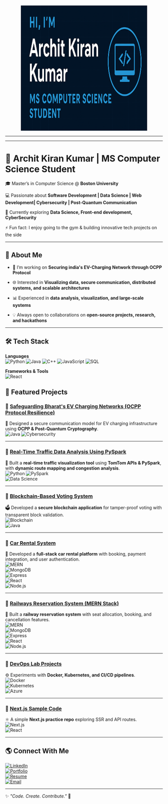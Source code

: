 <!-- Banner -->
<p align="center">
  <img src="img2.png" alt="Hi, I'm Archit Kiran Kumar" width="80%" height="400"/>
</p>

---

<!-- Typing animation -->
<!--<p align="center">
  <img src="https://readme-typing-svg.herokuapp.com?font=Fira+Code&size=25&pause=1000&color=00C2FF&center=true&vCenter=true&width=600&lines=Hi%2C+I'm+Archit+Kiran+👋;Computer+Science+Student+%40+Boston+University;Software+Developer+%7C+Data+Scientist;Blockchain+%7C+Cybersecurity+%7C+IoT;Always+learning+new+things!" alt="Typing SVG" />
</p>-->

---

# 🚀 Archit Kiran Kumar | MS Computer Science Student  

🎓 Master’s in Computer Science @ **Boston University**  

💻 Passionate about **Software Development | Data Science | Web Development| Cybersecurity | Post-Quantum Communication**  

🌱 Currently exploring **Data Science, Front-end development, CyberSecurity**  

⚡ Fun fact: I enjoy going to the gym & building innovative tech projects on the side  

---

## 📌 About Me  
- 🔭 I’m working on **Securing india's EV-Charging Network through OCPP Protocol**
 
- 🌐 Interested in **Visualizing data, secure communication, distributed systems, and scalable architectures**
 
- 📊 Experienced in **data analysis, visualization, and large-scale systems**
 
- 💡 Always open to collaborations on **open-source projects, research, and hackathons**  

---

## 🛠️ Tech Stack  

**Languages**  
![Python](https://img.shields.io/badge/Python-3776AB?style=for-the-badge&logo=python&logoColor=white)
![Java](https://img.shields.io/badge/Java-ED8B00?style=for-the-badge&logo=openjdk&logoColor=white)
![C++](https://img.shields.io/badge/C++-00599C?style=for-the-badge&logo=cplusplus&logoColor=white)
![JavaScript](https://img.shields.io/badge/JavaScript-F7DF1E?style=for-the-badge&logo=javascript&logoColor=black)
![SQL](https://img.shields.io/badge/SQL-003B57?style=for-the-badge&logo=databricks&logoColor=white)  

**Frameworks & Tools**  
![React](https://img.shi)

## 📂 Featured Projects  

### 🔹 [Safeguarding Bharat's EV Charging Networks (OCPP Protocol Resilience)](https://github.com/architkiran/Safeguarding-Bharat-s-EV-Charging-Networks-Through-OCPP-Protocol-Resilience-)  
🔐 Designed a secure communication model for EV charging infrastructure using **OCPP & Post-Quantum Cryptography**.  
![Java](https://img.shields.io/badge/Java-ED8B00?style=for-the-badge&logo=openjdk&logoColor=white) 
![Cybersecurity](https://img.shields.io/badge/Cybersecurity-000000?style=for-the-badge&logo=hackthebox&logoColor=white)

---

### 🔹 [Real-Time Traffic Data Analysis Using PySpark](https://github.com/architkiran/Car-Rental-System)  
🚦 Built a **real-time traffic visualization tool** using **TomTom APIs & PySpark**, with **dynamic route mapping and congestion analysis**.  
![Python](https://img.shields.io/badge/Python-3776AB?style=for-the-badge&logo=python&logoColor=white) 
![PySpark](https://img.shields.io/badge/PySpark-E25A1C?style=for-the-badge&logo=apachespark&logoColor=white)  
![Data Science](https://img.shields.io/badge/Data_Science-FF6F00?style=for-the-badge&logo=anaconda&logoColor=white)

---

### 🔹 [Blockchain-Based Voting System](https://github.com/architkiran/Blockchain-Based-Voting-)  
🗳️ Developed a **secure blockchain application** for tamper-proof voting with transparent block validation.  
![Blockchain](https://img.shields.io/badge/Blockchain-121D33?style=for-the-badge&logo=bitcoin&logoColor=orange)  
![Java](https://img.shields.io/badge/Java-ED8B00?style=for-the-badge&logo=openjdk&logoColor=white)  

---

### 🔹 [Car Rental System](https://github.com/architkiran/Car-Rental-System)  
🚗 Developed a **full-stack car rental platform** with booking, payment integration, and user authentication.  
![MERN](https://img.shields.io/badge/MERN-3C873A?style=for-the-badge&logo=react&logoColor=white)  
![MongoDB](https://img.shields.io/badge/MongoDB-47A248?style=for-the-badge&logo=mongodb&logoColor=white)  
![Express](https://img.shields.io/badge/Express-000000?style=for-the-badge&logo=express&logoColor=white)  
![React](https://img.shields.io/badge/React-20232A?style=for-the-badge&logo=react&logoColor=61DAFB)  
![Node.js](https://img.shields.io/badge/Node.js-339933?style=for-the-badge&logo=nodedotjs&logoColor=white)  

---

### 🔹 [Railways Reservation System (MERN Stack)](https://github.com/architkiran/Railways-MernStack)  
🚉 Built a **railway reservation system** with seat allocation, booking, and cancellation features.  
![MERN](https://img.shields.io/badge/MERN-3C873A?style=for-the-badge&logo=react&logoColor=white)  
![MongoDB](https://img.shields.io/badge/MongoDB-47A248?style=for-the-badge&logo=mongodb&logoColor=white)  
![Express](https://img.shields.io/badge/Express-000000?style=for-the-badge&logo=express&logoColor=white)  
![React](https://img.shields.io/badge/React-20232A?style=for-the-badge&logo=react&logoColor=61DAFB)  
![Node.js](https://img.shields.io/badge/Node.js-339933?style=for-the-badge&logo=nodedotjs&logoColor=white)  

---

### 🔹 [DevOps Lab Projects](https://github.com/architkiran/Devops_Lab)  
⚙️ Experiments with **Docker, Kubernetes, and CI/CD pipelines**.  
![Docker](https://img.shields.io/badge/Docker-2496ED?style=for-the-badge&logo=docker&logoColor=white)  
![Kubernetes](https://img.shields.io/badge/Kubernetes-326CE5?style=for-the-badge&logo=kubernetes&logoColor=white)  
![Azure](https://img.shields.io/badge/Azure-0089D6?style=for-the-badge&logo=microsoftazure&logoColor=white)  

---

### 🔹 [Next.js Sample Code](https://github.com/architkiran/Nextjs-sample-code)  
⚛️ A simple **Next.js practice repo** exploring SSR and API routes.  
![Next.js](https://img.shields.io/badge/Next.js-000000?style=for-the-badge&logo=nextdotjs&logoColor=white)  
![React](https://img.shields.io/badge/React-20232A?style=for-the-badge&logo=react&logoColor=61DAFB)  

---

## 🌎 Connect With Me  

[![LinkedIn](https://img.shields.io/badge/LinkedIn-0077B5?style=for-the-badge&logo=linkedin&logoColor=white)](#)  
[![Portfolio](https://img.shields.io/badge/Portfolio-12100E?style=for-the-badge&logo=githubpages&logoColor=white)](#)  
[![Resume](https://img.shields.io/badge/Resume-FF6F00?style=for-the-badge&logo=adobeacrobatreader&logoColor=white)](#)  
[![Email](https://img.shields.io/badge/Email-D14836?style=for-the-badge&logo=gmail&logoColor=white)](mailto:architkiran@gmail.com)  

---

✨ *"Code. Create. Contribute."* 🚀  
